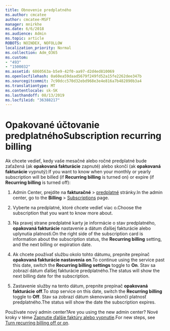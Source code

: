 ```yaml
---
title: Obnovenie predplatného
ms.author: cmcatee
author: cmcatee-MSFT
manager: mnirkhe
ms.date: 6/6/2018
ms.audience: Admin
ms.topic: article
ROBOTS: NOINDEX, NOFOLLOW
localization_priority: Normal
ms.collection: Adm_O365
ms.custom:
- "493"
- "1500032"
ms.assetid: 6860563a-b5e9-42f0-aa97-d2d4ed810069
ms.openlocfilehash: 0a60ea59daad5679f249fd52a15fe2262dee347b
ms.sourcegitcommit: 7c90dcc570d32ebd968e3e4e816a7b482890b3a4
ms.translationtype: MT
ms.contentlocale: sk-SK
ms.lasthandoff: 08/13/2019
ms.locfileid: "36388217"
---
```

# <a name="subscription-recurring-billing"></a><span data-ttu-id="b00ec-102">Opakované účtovanie predplatného</span><span class="sxs-lookup"><span data-stu-id="b00ec-102">Subscription recurring billing</span></span>

<span data-ttu-id="b00ec-103">Ak chcete vedieť, kedy vaše mesačné alebo ročné predplatné bude zaťažená (ak **opakovaná fakturácie** zapnuté) alebo skončí (ak **opakovaná fakturácie** vypnutý):</span><span class="sxs-lookup"><span data-stu-id="b00ec-103">If you want to know when your monthly or yearly subscription will be billed (if **Recurring billing** is turned on) or expire (if **Recurring billing** is turned off):</span></span>
  
1. <span data-ttu-id="b00ec-104">Admin Center, prejdite na **fakturačné** \> [predplatné](https://go.microsoft.com/fwlink/p/?linkid=842054) stránky.</span><span class="sxs-lookup"><span data-stu-id="b00ec-104">In the admin center, go to the **Billing** \> [Subscriptions](https://go.microsoft.com/fwlink/p/?linkid=842054) page.</span></span>

2. <span data-ttu-id="b00ec-105">Vyberte na predplatné, ktoré chcete vedieť viac o.</span><span class="sxs-lookup"><span data-stu-id="b00ec-105">Choose the subscription that you want to know more about.</span></span>

3. <span data-ttu-id="b00ec-106">Na pravej strane predplatné karty je informácie o stav predplatného, **opakovaná fakturácie** nastavenie a dátum ďalšej fakturácie alebo uplynutia platnosti.</span><span class="sxs-lookup"><span data-stu-id="b00ec-106">On the right side of the subscription card is information about the subscription status, the **Recurring billing** setting, and the next billing or expiration date.</span></span>

4. <span data-ttu-id="b00ec-107">Ak chcete používať službu okolo tohto dátumu, prepnite prepínač **opakovaná fakturácie nastavenia** **on**.</span><span class="sxs-lookup"><span data-stu-id="b00ec-107">To continue using the service past this date, switch the **Recurring billing settings** toggle to **On**.</span></span> <span data-ttu-id="b00ec-108">Stav sa zobrazí dátum ďalšej fakturácie predplatného.</span><span class="sxs-lookup"><span data-stu-id="b00ec-108">The status will show the next billing date for the subscription.</span></span>

5. <span data-ttu-id="b00ec-109">Zastavenie služby na tento dátum, prepnite prepínač **opakovaná fakturácie** **off**.</span><span class="sxs-lookup"><span data-stu-id="b00ec-109">To stop service on this date, switch the **Recurring billing** toggle to **Off**.</span></span> <span data-ttu-id="b00ec-110">Stav sa zobrazí dátum skenovania skončí platnosť predplatného.</span><span class="sxs-lookup"><span data-stu-id="b00ec-110">The status will show the date the subscription expires.</span></span>

<span data-ttu-id="b00ec-111">Používate nový admin center?</span><span class="sxs-lookup"><span data-stu-id="b00ec-111">Are you using the new admin center?</span></span> <span data-ttu-id="b00ec-112">Nové kroky v téme [Zapnutie ďalšie faktúry alebo vypnutie](https://docs.microsoft.com/en-us/office365/admin/subscriptions-and-billing/renew-your-subscription).</span><span class="sxs-lookup"><span data-stu-id="b00ec-112">For new steps, see [Turn recurring billing off or on](https://docs.microsoft.com/en-us/office365/admin/subscriptions-and-billing/renew-your-subscription).</span></span>